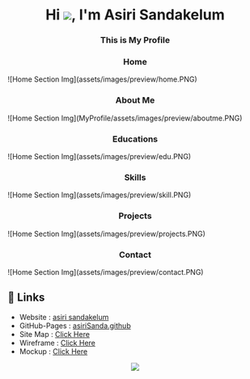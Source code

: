 
<h1 align="center">Hi <img src="https://raw.githubusercontent.com/MartinHeinz/MartinHeinz/master/wave.gif" width="30px">, I'm Asiri Sandakelum</h1>
<h3 align="center">This is My Profile</h3>

<h3 align="center">Home </h3>
![Home Section Img](assets/images/preview/home.PNG)
<h3 align="center">About Me</h3>
![Home Section Img](MyProfile/assets/images/preview/aboutme.PNG)
<h3 align="center">Educations</h3>
![Home Section Img](assets/images/preview/edu.PNG)
<h3 align="center">Skills</h3>
![Home Section Img](assets/images/preview/skill.PNG)
<h3 align="center">Projects</h3>
![Home Section Img](assets/images/preview/projects.PNG)
<h3 align="center">Contact</h3>
![Home Section Img](assets/images/preview/contact.PNG)

## :link: **Links**
- Website : [asiri sandakelum](https://myprofileasiri.000webhostapp.com/)
- GitHub-Pages : [asiriSanda.github](https://github.com/AsiriSanda)
- Site Map : [Click Here](https://www.gloomaps.com/izdjoWKVt2 )
- Wireframe : [Click Here](https://wireframe.cc/VX6jQN)
- Mockup : [Click Here](https://www.figma.com/file/9GeLLRAwmFVEWmOkeyV0HB/Asiri-Sandakelum?node-id=0%3A1)










<p align="center">
  <img src="https://capsule-render.vercel.app/api?type=waving&color=gradient&height=80&section=footer"/>
</p>
